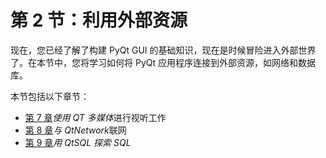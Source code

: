 # 第 2 节：利用外部资源

现在，您已经了解了构建 PyQt GUI 的基础知识，现在是时候冒险进入外部世界了。在本节中，您将学习如何将 PyQt 应用程序连接到外部资源，如网络和数据库。

本节包括以下章节：

*   [第 7 章](07.html)*使用 QT 多媒体*进行视听工作
*   [第 8 章](08.html)*与 QtNetwork*联网
*   [第 9 章](09.html)*用 QtSQL 探索 SQL*